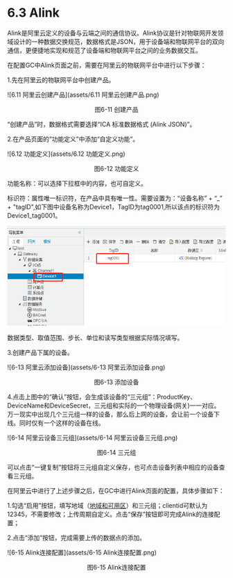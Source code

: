 # 6.3 Alink

Alink是阿里云定义的设备与云端之间的通信协议。Alink协议是针对物联网开发领域设计的一种数据交换规范，数据格式是JSON，用于设备端和物联网平台的双向通信，更便捷地实现和规范了设备端和物联网平台之间的业务数据交互。

在配置GC中Alink页面之前，需要在阿里云的物联网平台中进行以下步骤：

1.先在阿里云的物联网平台中创建产品。

![6.11 阿里云创建产品](assets/6.11 阿里云创建产品.png)

<center>图6-11 创建产品</center>

“创建产品”时，数据格式需要选择“ICA 标准数据格式 (Alink JSON)”。



2.在产品页面的“功能定义”中添加“自定义功能”。

![6.12 功能定义](assets/6.12 功能定义.png)

<center>图6-12 功能定义</center>

功能名称：可以选择下拉框中的内容，也可自定义。

标识符：属性唯一标识符，在产品中具有唯一性。需要设置为：“设备名称” + “_” + "tagID",如下图中设备名称为Device1，TagID为tag0001,所以该点的标识符为Device1_tag0001。

![标识符](assets/标识符.png)

数据类型、取值范围、步长、单位和读写类型根据实际情况填写。



3.创建产品下属的设备。

![6-13 阿里云添加设备](assets/6-13 阿里云添加设备.png)

<center>图6-13 添加设备</center>

4.点击上图中的“确认”按钮，会生成该设备的“三元组”：ProductKey、DeviceName和DeviceSecret，三元组和实际的一个物理设备(网关)一一对应。 万一现实中出现几个三元组一样的设备，那么后上网的设备，会让前一个设备下线。同时仅有一个这样的设备在线。

![6-14 阿里云设备三元组](assets/6-14 阿里云设备三元组.png)

<center>图6-14 三元组</center>

可以点击“一键复制”按钮将三元组自定义保存，也可点击设备列表中相应的设备查看三元组。



在阿里云中进行了上述步骤之后，在GC中进行Alink页面的配置，具体步骤如下：

1.勾选“启用”按钮，填写地域（[地域和可用区](https://help.aliyun.com/document_detail/40654.html?spm=a2c4g.11186623.2.19.2e949ff5r8r1N8)）和三元组；clientid可默认为12345，不需要修改；上传周期自定义。点击“保存”按钮即可完成Alink的连接配置；

2.点击“添加”按钮，完成需要上传的数据点的添加。 

![6-15 Alink连接配置](assets/6-15 Alink连接配置.png)

<center>图6-15 Alink连接配置</center>



 

